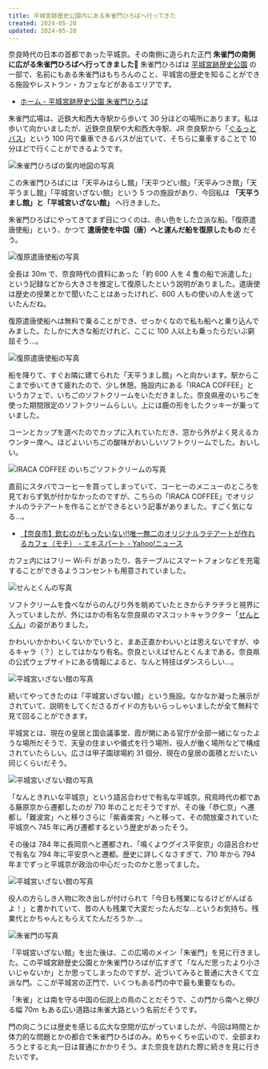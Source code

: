 ```yaml
---
title: 平城宮跡歴史公園内にある朱雀門ひろばへ行ってきた
created: 2024-05-20
updated: 2024-05-20
---
```


奈良時代の日本の首都であった平城京。その南側に造られた正門 **朱雀門の南側に広がる朱雀門ひろばへ行ってきました🦌** 朱雀門ひろばは [平城宮跡歴史公園](https://www.heijo-park.jp/) の一部で、名前にもある朱雀門はもちろんのこと、平城宮の歴史を知ることができる施設やレストラン・カフェなどがあるエリアです。

- [ホーム - 平城宮跡歴史公園 朱雀門ひろば](https://www.suzakumon-heijokyo.com/)

朱雀門広場は、近鉄大和西大寺駅から歩いて 30 分ほどの場所にあります。私は歩いて向かいましたが、近鉄奈良駅や大和西大寺駅、JR 奈良駅から「[ぐるっとバス](https://www.narakotsu.co.jp/temporary/gurutto-bus/)」という 100 円で乗車できるバスが出ていて、そちらに乗車することで 10 分ほどで行くことができるようです。

![朱雀門ひろばの案内地図の写真](2a11a9a2-7fd4-4511-ff7a-5dc4e7d9ab00)

この朱雀門ひろばには「天平みはらし館」「天平つどい館」「天平みつき館」「天平うまし館」「平城宮いざない館」という 5 つの施設があり、今回私は **「天平うまし館」と「平城宮いざない館」** へ行きました。

朱雀門ひろばにやってきてまず目につくのは、赤い色をした立派な船。「復原遣唐使船」という、かつて **遣唐使を中国（唐）へと運んだ船を復原したもの** だそう。

![復原遣唐使船の写真](2b39e316-3bdb-40d1-8949-fa9503414600)

全長は 30m で、奈良時代の資料にあった「約 600 人を 4 隻の船で派遣した」という記録などから大きさを推定して復原したという説明がありました。遣唐使は歴史の授業とかで聞いたことはあったけれど、600 人もの使いの人を送っていたんだね。

復原遣唐使船へは無料で乗ることができ、せっかくなので私も船へと乗り込んでみました。たしかに大きな船だけれど、ここに 100 人以上も乗ったらだいぶ窮屈そう…。

![復原遣唐使船の写真](84603ac2-c475-48fa-c167-89b307bcbe00)

船を降りて、すぐお隣に建てられた「天平うまし館」へと向かいます。駅からここまで歩いてきて疲れたので、少し休憩。施設内にある「IRACA COFFEE」というカフェで、いちごのソフトクリームをいただきました。奈良県産のいちごを使った期間限定のソフトクリームらしい。上には鹿の形をしたクッキーが乗っていました。

コーンとカップを選べたのでカップに入れていただき、窓から外がよく見えるカウンター席へ。ほどよいいちごの酸味がおいしいソフトクリームでした。おいしい。

![IRACA COFFEE のいちごソフトクリームの写真](e7e5c551-deb4-42bd-1254-f572ff0a5200)

直前にスタバでコーヒーを買ってしまっていて、コーヒーのメニューのところを見ておらず気が付かなかったのですが、こちらの「IRACA COFFEE」でオリジナルのラテアートを作ることができるという記事がありました。すごく気になる…。

- [【奈良市】飲むのがもったいない!!唯一無二のオリジナルラテアートが作れるカフェ（モチ） - エキスパート - Yahoo!ニュース](https://news.yahoo.co.jp/expert/articles/09de6be7a34711b4f42a2c46dbd18d1c5c383e90)

カフェ内にはフリー Wi-Fi があったり、各テーブルにスマートフォンなどを充電することができるようコンセントも用意されていました。

![せんとくんの写真](29066d5f-8dfb-407f-a0d6-83c957141300)

ソフトクリームを食べながらのんびり外を眺めていたときからチラチラと視界に入っていましたが、外にはかの有名な奈良県のマスコットキャラクター「[せんとくん](https://www.pref.nara.jp/36906.htm)」の姿がありました。

かわいいかかわいくないかでいうと、まあ正直かわいいとは思えないですが、ゆるキャラ（？）としてはかなり有名。奈良といえばせんとくんまである。奈良県の公式ウェブサイトにある情報によると、なんと特技はダンスらしい…。

![平城宮いざない館の写真](b293912b-733a-458b-34cb-420d92e18700)

続いてやってきたのは「平城宮いざない館」という施設。なかなか凝った展示がされていて、説明をしてくださるガイドの方もいらっしゃいましたが全て無料で見て回ることができます。

平城宮とは、現在の皇居と国会議事堂、霞が関にある官庁が全部一緒になったような場所だそうで、天皇の住まいや儀式を行う場所、役人が働く場所などで構成されていたらしい。広さは甲子園球場約 31 個分、現在の皇居の面積とだいたい同じくらいだそう。

![平城宮いざない館の写真](2cd6f195-4ee8-49ec-07be-3eefcc55d200)

「なんときれいな平城京」という語呂合わせで有名な平城京。飛鳥時代の都である藤原京から遷都したのが 710 年のことだそうですが、その後「恭仁京」へ遷都し「難波宮」へと移りさらに「紫香楽宮」へと移って、その間放棄されていた平城京へ 745 年に再び遷都するという歴史があったそう。

その後は 784 年に長岡京へと遷都され、「鳴くよウグイス平安京」の語呂合わせで有名な 794 年に平安京へと遷都。歴史に詳しくなさすぎて、710 年から 794 年までずっと平城京が政治の中心だったのかと思ってました。

![平城宮いざない館の写真](05c3fa97-2954-46a4-cc58-ae6e6154fd00)

役人の方らしき人物に吹き出しが付けられて「今日も残業になるけどがんばるよ！」と書かれていて、昔の人も残業で大変だったんだな…というお気持ち。残業代とかちゃんともらえてたんだろうか…。

![朱雀門の写真](6249d915-bbd7-49cc-51f2-d4b56f668b00)

「平城宮いざない館」を出た後は、この広場のメイン「朱雀門」を見に行きました。この平城宮跡歴史公園とか朱雀門ひろばが広すぎて「なんだ思ったより小さいじゃないか」とか思ってしまったのですが、近づいてみると普通に大きくて立派な門。ここが平城宮の正門で、いくつもある門の中で最も重要なもの。

「朱雀」とは南を守る中国の伝説上の鳥のことだそうで、この門から南へと伸びる幅 70m もある広い道路は朱雀大路という名前だそうです。

門の向こうには歴史を感じる広大な空間が広がっていましたが、今回は時間とか体力的な問題とかの都合で朱雀門ひろばのみ。めちゃくちゃ広いので、全部まわろうとすると丸一日は普通にかかりそう。また奈良を訪れた際に続きを見に行きたいです。
